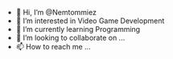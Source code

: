 - 👋 Hi, I’m @Nemtommiez
- 👀 I’m interested in Video Game Development
- 🌱 I’m currently learning Programming
- 💞️ I’m looking to collaborate on ...
- 📫 How to reach me ...

<!---
Nemtommiez/Nemtommiez is a ✨ special ✨ repository because its `README.md` (this file) appears on your GitHub profile.
You can click the Preview link to take a look at your changes.
--->
